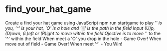 # find_your_hat_game
Create a find your hat game using JavaScript
npm run startgame to play
'*' is you, '^' is your hat, 'O' is a hole and '░' is the path in the field
Input (U)p, (D)own, (L)eft or (R)ight to move within the field
Ojective is to move '*' to the '^' within the field
When meet a 'O' you drop in the hole - Game Over!
When move out of field - Game Over!
When meet '^' - You Win!
